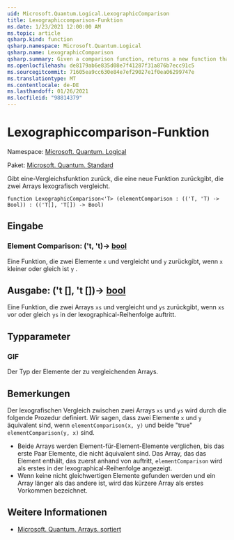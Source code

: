 ```yaml
---
uid: Microsoft.Quantum.Logical.LexographicComparison
title: Lexographiccomparison-Funktion
ms.date: 1/23/2021 12:00:00 AM
ms.topic: article
qsharp.kind: function
qsharp.namespace: Microsoft.Quantum.Logical
qsharp.name: LexographicComparison
qsharp.summary: Given a comparison function, returns a new function that lexographically compares two arrays.
ms.openlocfilehash: de8179ab6e835d08e7f41287f31a876b7ecc91c5
ms.sourcegitcommit: 71605ea9cc630e84e7ef29027e1f0ea06299747e
ms.translationtype: MT
ms.contentlocale: de-DE
ms.lasthandoff: 01/26/2021
ms.locfileid: "98814379"
---
```

# <a name="lexographiccomparison-function"></a>Lexographiccomparison-Funktion

Namespace: [Microsoft. Quantum. Logical](xref:Microsoft.Quantum.Logical)

Paket: [Microsoft. Quantum. Standard](https://nuget.org/packages/Microsoft.Quantum.Standard)


Gibt eine-Vergleichsfunktion zurück, die eine neue Funktion zurückgibt, die zwei Arrays lexografisch vergleicht.

```qsharp
function LexographicComparison<'T> (elementComparison : (('T, 'T) -> Bool)) : (('T[], 'T[]) -> Bool)
```


## <a name="input"></a>Eingabe

### <a name="elementcomparison--tt---bool"></a>Element Comparison: ('t, 't)-> [bool](xref:microsoft.quantum.lang-ref.bool)

Eine Funktion, die zwei Elemente `x` und vergleicht und `y` zurückgibt, wenn `x` kleiner oder gleich ist `y` .



## <a name="output--tt---bool"></a>Ausgabe: ('t [], 't [])-> [bool](xref:microsoft.quantum.lang-ref.bool)

Eine Funktion, die zwei Arrays `xs` und vergleicht und `ys` zurückgibt, wenn `xs` vor oder gleich `ys` in der lexographical-Reihenfolge auftritt.

## <a name="type-parameters"></a>Typparameter

### <a name="t"></a>GIF

Der Typ der Elemente der zu vergleichenden Arrays.

## <a name="remarks"></a>Bemerkungen

Der lexografischen Vergleich zwischen zwei Arrays `xs` und `ys` wird durch die folgende Prozedur definiert. Wir sagen, dass zwei Elemente `x` und `y` äquivalent sind, wenn `elementComparison(x, y)` und beide "true" `elementComparison(y, x)` sind.

- Beide Arrays werden Element-für-Element-Elemente verglichen, bis das erste Paar Elemente, die nicht äquivalent sind. Das Array, das das Element enthält, das zuerst anhand von auftritt, `elementComparison` wird als erstes in der lexographical-Reihenfolge angezeigt.
- Wenn keine nicht gleichwertigen Elemente gefunden werden und ein Array länger als das andere ist, wird das kürzere Array als erstes Vorkommen bezeichnet.

## <a name="see-also"></a>Weitere Informationen

- [Microsoft. Quantum. Arrays. sortiert](xref:Microsoft.Quantum.Arrays.Sorted)
